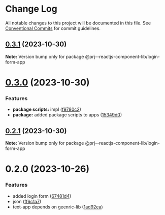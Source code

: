 # Change Log

All notable changes to this project will be documented in this file.
See [Conventional Commits](https://conventionalcommits.org) for commit guidelines.

## [0.3.1](https://github.com/paulAlexSerban/prj--reactjs-component-lib/compare/@prj--reactjs-component-lib/login-form-app@0.3.0...@prj--reactjs-component-lib/login-form-app@0.3.1) (2023-10-30)

**Note:** Version bump only for package @prj--reactjs-component-lib/login-form-app

# [0.3.0](https://github.com/paulAlexSerban/prj--reactjs-component-lib/compare/@prj--reactjs-component-lib/login-form-app@0.2.1...@prj--reactjs-component-lib/login-form-app@0.3.0) (2023-10-30)

### Features

-   **package scripts:** impl ([f9780c2](https://github.com/paulAlexSerban/prj--reactjs-component-lib/commit/f9780c2896d185c8adf83f5af0782939e799b430))
-   **package:** added package scripts to apps ([15349d0](https://github.com/paulAlexSerban/prj--reactjs-component-lib/commit/15349d0e3d3eac4222a99a42b28d4d67b764557f))

## [0.2.1](https://github.com/paulAlexSerban/prj--reactjs-component-lib/compare/@prj--reactjs-component-lib/login-form-app@0.2.0...@prj--reactjs-component-lib/login-form-app@0.2.1) (2023-10-30)

**Note:** Version bump only for package @prj--reactjs-component-lib/login-form-app

# 0.2.0 (2023-10-26)

### Features

-   added login form ([67481d4](https://github.com/paulAlexSerban/prj--reactjs-component-lib/commit/67481d4f1abecb1a382ffa5f820c7ff8acc25295))
-   json ([ff6c1a7](https://github.com/paulAlexSerban/prj--reactjs-component-lib/commit/ff6c1a7c419f4e66511235803ec26a9db5a85314))
-   text-app depends on geenric-lib ([1ad92ea](https://github.com/paulAlexSerban/prj--reactjs-component-lib/commit/1ad92eaae9a45363ffd4876bf89218c87f798de0))
